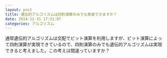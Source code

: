 ```yaml
---
layout: post
title: 遺伝的アルゴリズムは四則演算のみでも実装できますか？
date: 2014-12-31 17:51:07
categories: アルゴリズム
---
```

<!-- {% raw %} -->
<p>通常遺伝的アルゴリズムは交配でビット演算を利用しますが、ビット演算によって四則演算が実現できているので、四則演算のみでも遺伝的アルゴリズムは実現できると考えました。この考えは間違っていますか？</p>
<!-- {% endraw %} -->
